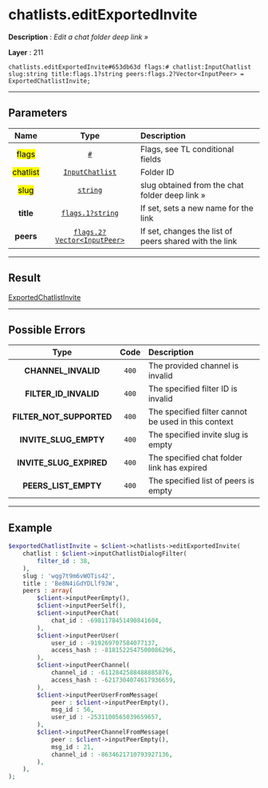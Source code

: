 # chatlists.editExportedInvite

**Description** : *Edit a chat folder deep link »*

**Layer** : 211

```tl
chatlists.editExportedInvite#653db63d flags:# chatlist:InputChatlist slug:string title:flags.1?string peers:flags.2?Vector<InputPeer> = ExportedChatlistInvite;
```

---

## Parameters

| Name | Type | Description |
| :---: | :---: | :--- |
| <mark>flags</mark> | [`#`](type/#) | Flags, see TL conditional fields |
| <mark>chatlist</mark> | [`InputChatlist`](type/InputChatlist) | Folder ID |
| <mark>slug</mark> | [`string`](type/string) | slug obtained from the chat folder deep link » |
| **title** | [`flags.1?string`](type/string) | If set, sets a new name for the link |
| **peers** | [`flags.2?Vector<InputPeer>`](type/InputPeer) | If set, changes the list of peers shared with the link |

---

## Result

[ExportedChatlistInvite](type/ExportedChatlistInvite)

---

## Possible Errors

| Type | Code | Description |
| :---: | :---: | :--- |
| **CHANNEL_INVALID** | `400` | The provided channel is invalid |
| **FILTER_ID_INVALID** | `400` | The specified filter ID is invalid |
| **FILTER_NOT_SUPPORTED** | `400` | The specified filter cannot be used in this context |
| **INVITE_SLUG_EMPTY** | `400` | The specified invite slug is empty |
| **INVITE_SLUG_EXPIRED** | `400` | The specified chat folder link has expired |
| **PEERS_LIST_EMPTY** | `400` | The specified list of peers is empty |

---

## Example

```php
$exportedChatlistInvite = $client->chatlists->editExportedInvite(
	chatlist : $client->inputChatlistDialogFilter(
		filter_id : 38,
	),
	slug : 'wqg7t9m6vWOTis42',
	title : 'Be8N4iGdYDLlf9JW',
	peers : array(
		$client->inputPeerEmpty(),
		$client->inputPeerSelf(),
		$client->inputPeerChat(
			chat_id : -6981178451490841604,
		),
		$client->inputPeerUser(
			user_id : -919269707584077137,
			access_hash : -8181522547500086296,
		),
		$client->inputPeerChannel(
			channel_id : -6112842588488885876,
			access_hash : -6217304074617936659,
		),
		$client->inputPeerUserFromMessage(
			peer : $client->inputPeerEmpty(),
			msg_id : 56,
			user_id : -2531100565039659657,
		),
		$client->inputPeerChannelFromMessage(
			peer : $client->inputPeerEmpty(),
			msg_id : 21,
			channel_id : -8634621710793927136,
		),
	),
);
```